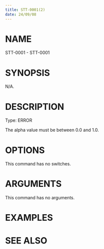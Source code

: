 ```yaml
---
title: STT-0001(2)
date: 24/09/08
---
```


# NAME

STT-0001 - STT-0001

# SYNOPSIS

N/A.

# DESCRIPTION

Type: ERROR

The alpha value must be between 0.0 and 1.0.

# OPTIONS

This command has no switches.

# ARGUMENTS

This command has no arguments.

# EXAMPLES

# SEE ALSO

